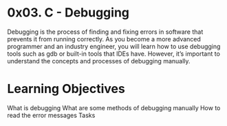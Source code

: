 # 0x03. C - Debugging


Debugging is the process of finding and fixing errors in software that prevents it from running correctly. As you become a more advanced programmer and an industry engineer, you will learn how to use debugging tools such as gdb or built-in tools that IDEs have. However, it’s important to understand the concepts and processes of debugging manually.

# Learning Objectives

What is debugging
What are some methods of debugging manually
How to read the error messages
Tasks
